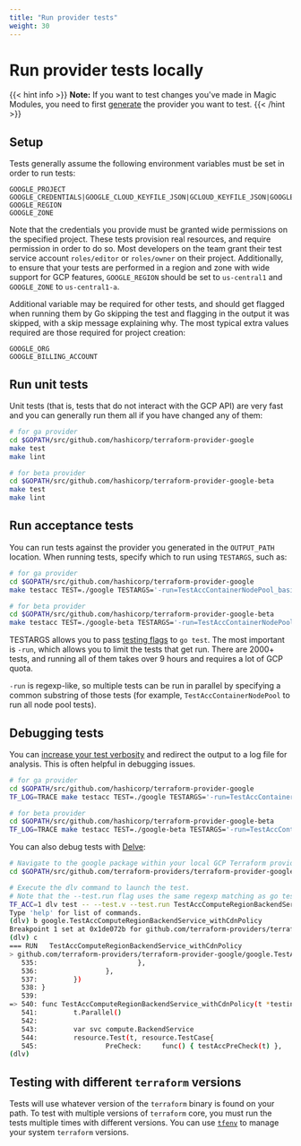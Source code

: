 ```yaml
---
title: "Run provider tests"
weight: 30
---
```


# Run provider tests locally

{{< hint info >}}
**Note:** If you want to test changes you've made in Magic Modules, you need to first [generate](/magic-modules/docs/getting-started/generate-providers/) the provider you want to test.
{{< /hint >}}

## Setup

Tests generally assume the following environment variables must be set in order to run tests:

```
GOOGLE_PROJECT
GOOGLE_CREDENTIALS|GOOGLE_CLOUD_KEYFILE_JSON|GCLOUD_KEYFILE_JSON|GOOGLE_USE_DEFAULT_CREDENTIALS
GOOGLE_REGION
GOOGLE_ZONE
```

Note that the credentials you provide must be granted wide permissions on the specified project. These tests provision real resources, and require permission in order to do so. Most developers on the team grant their test service account `roles/editor` or `roles/owner` on their project. Additionally, to ensure that your tests are performed in a region and zone with wide support for GCP features, `GOOGLE_REGION` should be set to `us-central1` and `GOOGLE_ZONE` to `us-central1-a`.

Additional variable may be required for other tests, and should get flagged when running them by Go skipping the test and flagging in the output it was skipped, with a skip message explaining why. The most typical extra values required are those required for project creation:

```
GOOGLE_ORG
GOOGLE_BILLING_ACCOUNT
```

## Run unit tests

Unit tests (that is, tests that do not interact with the GCP API) are very fast and you can generally run them all if you have changed any of them:

```bash
# for ga provider
cd $GOPATH/src/github.com/hashicorp/terraform-provider-google
make test
make lint

# for beta provider
cd $GOPATH/src/github.com/hashicorp/terraform-provider-google-beta
make test
make lint
```

## Run acceptance tests

You can run tests against the provider you generated in the `OUTPUT_PATH` location. When running tests, specify which to run using `TESTARGS`, such as:

```bash
# for ga provider
cd $GOPATH/src/github.com/hashicorp/terraform-provider-google
make testacc TEST=./google TESTARGS='-run=TestAccContainerNodePool_basic'

# for beta provider
cd $GOPATH/src/github.com/hashicorp/terraform-provider-google-beta
make testacc TEST=./google-beta TESTARGS='-run=TestAccContainerNodePool_basic'
```

TESTARGS allows you to pass [testing flags](https://pkg.go.dev/cmd/go#hdr-Testing_flags) to `go test`. The most important is `-run`, which allows you to limit the tests that get run. There are 2000+ tests, and running all of them takes over 9 hours and requires a lot of GCP quota.

`-run` is regexp-like, so multiple tests can be run in parallel by specifying a common substring of those tests (for example, `TestAccContainerNodePool` to run all node pool tests).

## Debugging tests

You can [increase your test verbosity](https://www.terraform.io/docs/internals/debugging.html)  and redirect the output to a log file for analysis. This is often helpful in debugging issues.

```bash
# for ga provider
cd $GOPATH/src/github.com/hashicorp/terraform-provider-google
TF_LOG=TRACE make testacc TEST=./google TESTARGS='-run=TestAccContainerNodePool_basic' > output.log

# for beta provider
cd $GOPATH/src/github.com/hashicorp/terraform-provider-google-beta
TF_LOG=TRACE make testacc TEST=./google-beta TESTARGS='-run=TestAccContainerNodePool_basic' > output.log
```

You can also debug tests with [Delve](https://github.com/go-delve/delve):

```bash
# Navigate to the google package within your local GCP Terraform provider Git clone.
cd $GOPATH/src/github.com/terraform-providers/terraform-provider-google/google

# Execute the dlv command to launch the test.
# Note that the --test.run flag uses the same regexp matching as go test --run.
TF_ACC=1 dlv test -- --test.v --test.run TestAccComputeRegionBackendService_withCdnPolicy
Type 'help' for list of commands.
(dlv) b google.TestAccComputeRegionBackendService_withCdnPolicy
Breakpoint 1 set at 0x1de072b for github.com/terraform-providers/terraform-provider-google/google.TestAccComputeRegionBackendService_withCdnPolicy() ./resource_compute_region_backend_service_test.go:540
(dlv) c
=== RUN   TestAccComputeRegionBackendService_withCdnPolicy
> github.com/terraform-providers/terraform-provider-google/google.TestAccComputeRegionBackendService_withCdnPolicy() ./resource_compute_region_backend_service_test.go:540 (hits goroutine(7):1 total:1) (PC: 0x1de072b)
   535:                         },
   536:                 },
   537:         })
   538: }
   539:
=> 540: func TestAccComputeRegionBackendService_withCdnPolicy(t *testing.T) {
   541:         t.Parallel()
   542:
   543:         var svc compute.BackendService
   544:         resource.Test(t, resource.TestCase{
   545:                 PreCheck:     func() { testAccPreCheck(t) },
(dlv)
```

## Testing with different `terraform` versions

Tests will use whatever version of the `terraform` binary is found on your path. To test with multiple versions of `terraform` core, you must run the tests multiple times with different versions. You can use [`tfenv`](https://github.com/tfutils/tfenv) to manage your system `terraform` versions.